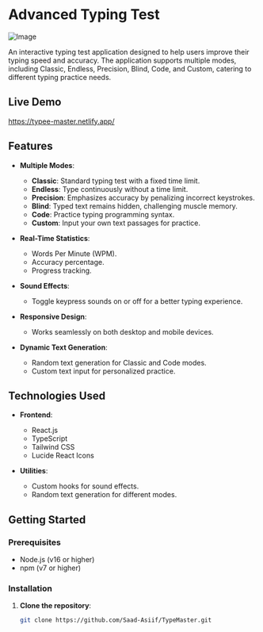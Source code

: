 # Advanced Typing Test

![Image](https://github.com/user-attachments/assets/372c9f69-b329-463a-9aab-249a3dc41aba)

An interactive typing test application designed to help users improve their typing speed and accuracy. The application supports multiple modes, including Classic, Endless, Precision, Blind, Code, and Custom, catering to different typing practice needs.

## Live Demo
https://typee-master.netlify.app/

## Features

- **Multiple Modes**:
  - **Classic**: Standard typing test with a fixed time limit.
  - **Endless**: Type continuously without a time limit.
  - **Precision**: Emphasizes accuracy by penalizing incorrect keystrokes.
  - **Blind**: Typed text remains hidden, challenging muscle memory.
  - **Code**: Practice typing programming syntax.
  - **Custom**: Input your own text passages for practice.

- **Real-Time Statistics**:
  - Words Per Minute (WPM).
  - Accuracy percentage.
  - Progress tracking.

- **Sound Effects**:
  - Toggle keypress sounds on or off for a better typing experience.

- **Responsive Design**:
  - Works seamlessly on both desktop and mobile devices.

- **Dynamic Text Generation**:
  - Random text generation for Classic and Code modes.
  - Custom text input for personalized practice.

## Technologies Used

- **Frontend**:
  - React.js
  - TypeScript
  - Tailwind CSS
  - Lucide React Icons

- **Utilities**:
  - Custom hooks for sound effects.
  - Random text generation for different modes.

## Getting Started

### Prerequisites

- Node.js (v16 or higher)
- npm (v7 or higher)

### Installation

1. **Clone the repository**:
   ```bash
   git clone https://github.com/Saad-Asiif/TypeMaster.git
